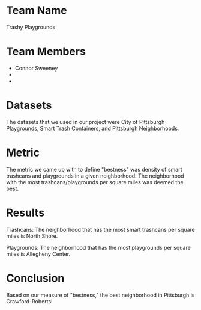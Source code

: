 # Team Name
Trashy Playgrounds

# Team Members
* Connor Sweeney
* 
* 

# Datasets
The datasets that we used in our project were City of Pittsburgh Playgrounds, Smart Trash Containers, and Pittsburgh Neighborhoods.

# Metric
The metric we came up with to define "bestness" was density of smart trashcans and playgrounds in a given neighborhood. The neighborhood with the most trashcans/playgrounds per square miles was deemed the best.

# Results
Trashcans: The neighborhood that has the most smart trashcans per square miles is North Shore.

Playgrounds: The neighborhood that has the most playgrounds per square miles is Allegheny Center.

# Conclusion
Based on our measure of "bestness," the best neighborhood in Pittsburgh is Crawford-Roberts!
